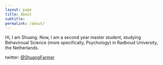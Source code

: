 ```yaml
---
layout: page
title: About
subtitle: 
permalink: /about/
---
```


Hi, I am Shuang. Now, I am a second year master student, studying Behaviroual Science (more specifically, Psychology) in Radboud University, the Netherlands.

twitter: [@ShuangFarmer](https://twitter.com/ShuangFarmer)

